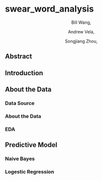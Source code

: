 # swear_word_analysis


<p align="center">
Bill Wang,
</p>

<p align="center">
Andrew Vela,
</p>

<p align="center">
Songjiang Zhou,
</p>

## Abstract

## Introduction

## About the Data

### Data Source

### About the Data

### EDA

## Predictive Model

### Naive Bayes

### Logestic Regression
